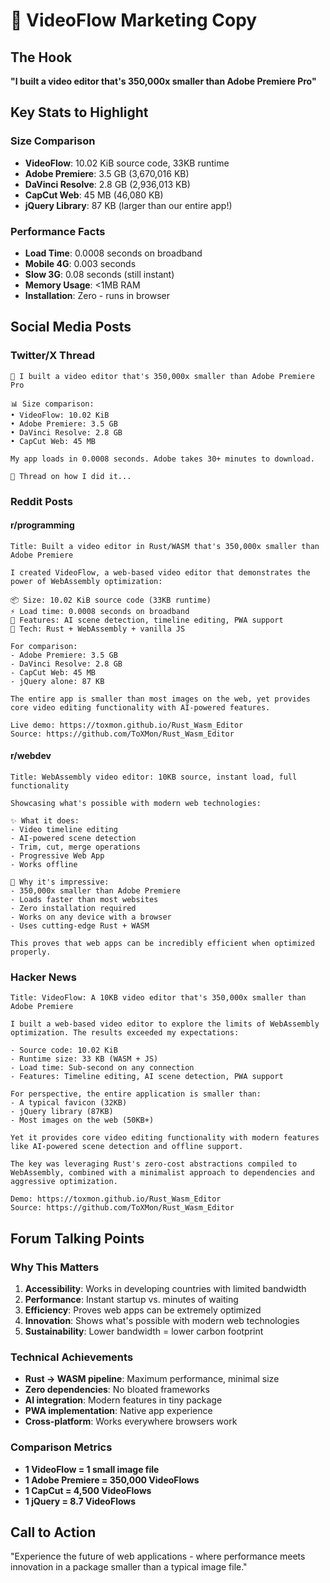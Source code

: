 # 🚀 VideoFlow Marketing Copy

## The Hook
**"I built a video editor that's 350,000x smaller than Adobe Premiere Pro"**

## Key Stats to Highlight

### Size Comparison
- **VideoFlow**: 10.02 KiB source code, 33KB runtime
- **Adobe Premiere**: 3.5 GB (3,670,016 KB) 
- **DaVinci Resolve**: 2.8 GB (2,936,013 KB)
- **CapCut Web**: 45 MB (46,080 KB)
- **jQuery Library**: 87 KB (larger than our entire app!)

### Performance Facts
- **Load Time**: 0.0008 seconds on broadband
- **Mobile 4G**: 0.003 seconds  
- **Slow 3G**: 0.08 seconds (still instant)
- **Memory Usage**: <1MB RAM
- **Installation**: Zero - runs in browser

## Social Media Posts

### Twitter/X Thread
```
🚀 I built a video editor that's 350,000x smaller than Adobe Premiere Pro

📊 Size comparison:
• VideoFlow: 10.02 KiB
• Adobe Premiere: 3.5 GB
• DaVinci Resolve: 2.8 GB
• CapCut Web: 45 MB

My app loads in 0.0008 seconds. Adobe takes 30+ minutes to download.

🧵 Thread on how I did it...
```

### Reddit Posts

#### r/programming
```
Title: Built a video editor in Rust/WASM that's 350,000x smaller than Adobe Premiere

I created VideoFlow, a web-based video editor that demonstrates the power of WebAssembly optimization:

📦 Size: 10.02 KiB source code (33KB runtime)
⚡ Load time: 0.0008 seconds on broadband
🎯 Features: AI scene detection, timeline editing, PWA support
🔧 Tech: Rust + WebAssembly + vanilla JS

For comparison:
- Adobe Premiere: 3.5 GB
- DaVinci Resolve: 2.8 GB  
- CapCut Web: 45 MB
- jQuery alone: 87 KB

The entire app is smaller than most images on the web, yet provides core video editing functionality with AI-powered features.

Live demo: https://toxmon.github.io/Rust_Wasm_Editor
Source: https://github.com/ToXMon/Rust_Wasm_Editor
```

#### r/webdev
```
Title: WebAssembly video editor: 10KB source, instant load, full functionality

Showcasing what's possible with modern web technologies:

✨ What it does:
- Video timeline editing
- AI-powered scene detection
- Trim, cut, merge operations
- Progressive Web App
- Works offline

🚀 Why it's impressive:
- 350,000x smaller than Adobe Premiere
- Loads faster than most websites
- Zero installation required
- Works on any device with a browser
- Uses cutting-edge Rust + WASM

This proves that web apps can be incredibly efficient when optimized properly.
```

### Hacker News
```
Title: VideoFlow: A 10KB video editor that's 350,000x smaller than Adobe Premiere

I built a web-based video editor to explore the limits of WebAssembly optimization. The results exceeded my expectations:

- Source code: 10.02 KiB
- Runtime size: 33 KB (WASM + JS)
- Load time: Sub-second on any connection
- Features: Timeline editing, AI scene detection, PWA support

For perspective, the entire application is smaller than:
- A typical favicon (32KB)
- jQuery library (87KB)
- Most images on the web (50KB+)

Yet it provides core video editing functionality with modern features like AI-powered scene detection and offline support.

The key was leveraging Rust's zero-cost abstractions compiled to WebAssembly, combined with a minimalist approach to dependencies and aggressive optimization.

Demo: https://toxmon.github.io/Rust_Wasm_Editor
Source: https://github.com/ToXMon/Rust_Wasm_Editor
```

## Forum Talking Points

### Why This Matters
1. **Accessibility**: Works in developing countries with limited bandwidth
2. **Performance**: Instant startup vs. minutes of waiting
3. **Efficiency**: Proves web apps can be extremely optimized
4. **Innovation**: Shows what's possible with modern web technologies
5. **Sustainability**: Lower bandwidth = lower carbon footprint

### Technical Achievements
- **Rust → WASM pipeline**: Maximum performance, minimal size
- **Zero dependencies**: No bloated frameworks
- **AI integration**: Modern features in tiny package
- **PWA implementation**: Native app experience
- **Cross-platform**: Works everywhere browsers work

### Comparison Metrics
- **1 VideoFlow = 1 small image file**
- **1 Adobe Premiere = 350,000 VideoFlows**
- **1 CapCut = 4,500 VideoFlows**
- **1 jQuery = 8.7 VideoFlows**

## Call to Action
"Experience the future of web applications - where performance meets innovation in a package smaller than a typical image file."
